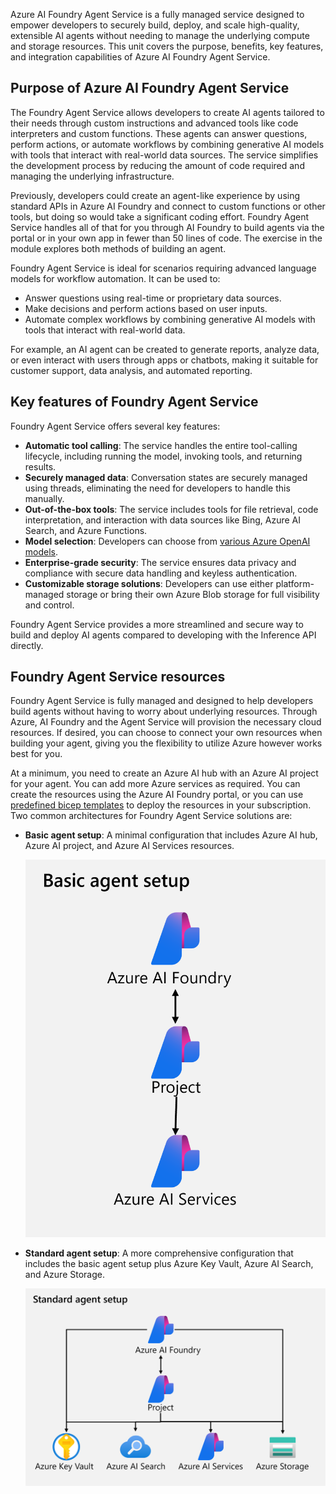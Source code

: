 Azure AI Foundry Agent Service is a fully managed service designed to empower developers to securely build, deploy, and scale high-quality, extensible AI agents without needing to manage the underlying compute and storage resources. This unit covers the purpose, benefits, key features, and integration capabilities of Azure AI Foundry Agent Service.

## Purpose of Azure AI Foundry Agent Service

The Foundry Agent Service allows developers to create AI agents tailored to their needs through custom instructions and advanced tools like code interpreters and custom functions. These agents can answer questions, perform actions, or automate workflows by combining generative AI models with tools that interact with real-world data sources. The service simplifies the development process by reducing the amount of code required and managing the underlying infrastructure.

Previously, developers could create an agent-like experience by using standard APIs in Azure AI Foundry and connect to custom functions or other tools, but doing so would take a significant coding effort. Foundry Agent Service handles all of that for you through AI Foundry to build agents via the portal or in your own app in fewer than 50 lines of code. The exercise in the module explores both methods of building an agent.

Foundry Agent Service is ideal for scenarios requiring advanced language models for workflow automation. It can be used to:

- Answer questions using real-time or proprietary data sources.
- Make decisions and perform actions based on user inputs.
- Automate complex workflows by combining generative AI models with tools that interact with real-world data.

For example, an AI agent can be created to generate reports, analyze data, or even interact with users through apps or chatbots, making it suitable for customer support, data analysis, and automated reporting.

## Key features of Foundry Agent Service

Foundry Agent Service offers several key features:

- **Automatic tool calling**: The service handles the entire tool-calling lifecycle, including running the model, invoking tools, and returning results.
- **Securely managed data**: Conversation states are securely managed using threads, eliminating the need for developers to handle this manually.
- **Out-of-the-box tools**: The service includes tools for file retrieval, code interpretation, and interaction with data sources like Bing, Azure AI Search, and Azure Functions.
- **Model selection**: Developers can choose from [various Azure OpenAI models](/azure/ai-foundry/agents/concepts/model-region-support?tabs=global-standard#available-models).
- **Enterprise-grade security**: The service ensures data privacy and compliance with secure data handling and keyless authentication.
- **Customizable storage solutions**: Developers can use either platform-managed storage or bring their own Azure Blob storage for full visibility and control.

Foundry Agent Service provides a more streamlined and secure way to build and deploy AI agents compared to developing with the Inference API directly.

## Foundry Agent Service resources

Foundry Agent Service is fully managed and designed to help developers build agents without having to worry about underlying resources. Through Azure, AI Foundry and the Agent Service will provision the necessary cloud resources. If desired, you can choose to connect your own resources when building your agent, giving you the flexibility to utilize Azure however works best for you.

At a minimum, you need to create an Azure AI hub with an Azure AI project for your agent. You can add more Azure services as required. You can create the resources using the Azure AI Foundry portal, or you can use [predefined bicep templates](https://github.com/Azure/azure-quickstart-templates/tree/master/quickstarts/microsoft.azure-ai-agent-service) to deploy the resources in your subscription. Two common architectures for Foundry Agent Service solutions are:

- **Basic agent setup**: A minimal configuration that includes Azure AI hub,  Azure AI project, and Azure AI Services resources.

    ![Diagram showing the basic setup of Foundry Agent Service resources.](../media/basic-agent-setup-resources.png)

- **Standard agent setup**: A more comprehensive configuration that includes the basic agent setup plus Azure Key Vault, Azure AI Search, and Azure Storage.

    ![Diagram showing the standard setup of Foundry Agent Service resources.](../media/standard-agent-setup-resources.png)

